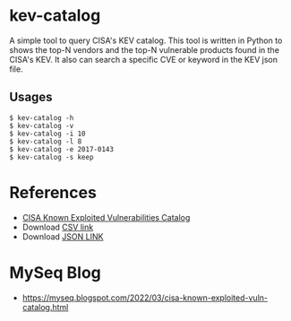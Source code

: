 # kev-catalog
A simple tool to query CISA's KEV catalog. This tool is written in Python to shows the top-N vendors and the top-N vulnerable products found in the CISA's KEV. It also can search a specific CVE or keyword in the KEV json file. 

## Usages
```
$ kev-catalog -h
$ kev-catalog -v 
$ kev-catalog -i 10
$ kev-catalog -l 8 
$ kev-catalog -e 2017-0143
$ kev-catalog -s keep
```


# References
- [CISA Known Exploited Vulnerabilities Catalog](https://www.cisa.gov/known-exploited-vulnerabilities-catalog)
- Download [CSV link](https://www.cisa.gov/sites/default/files/csv/known_exploited_vulnerabilities.csv)
- Download [JSON LINK](https://www.cisa.gov/sites/default/files/feeds/known_exploited_vulnerabilities.json)


# MySeq Blog
- https://myseq.blogspot.com/2022/03/cisa-known-exploited-vuln-catalog.html

